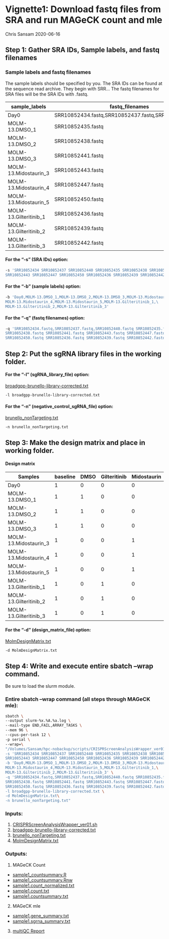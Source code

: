 Vignette1: Download fastq files from SRA and run MAGeCK count and mle
================
Chris Sansam
2020-06-16

## Step 1: Gather SRA IDs, Sample labels, and fastq filenames

### Sample labels and fastq filenames

The sample labels should be specified by you. The SRA IDs can be found
at the sequence read archive. They begin with SRR… The fastq filenames
for SRA files will be the SRA IDs with
.fastq.

| **sample\_labels**      | **fastq\_filenames**                                  |
| ----------------------- | ----------------------------------------------------- |
| Day0                    | SRR10852434.fastq,SRR10852437.fastq,SRR10852440.fastq |
| MOLM-13.DMSO\_1         | SRR10852435.fastq                                     |
| MOLM-13.DMSO\_2         | SRR10852438.fastq                                     |
| MOLM-13.DMSO\_3         | SRR10852441.fastq                                     |
| MOLM-13.Midostaurin\_3  | SRR10852443.fastq                                     |
| MOLM-13.Midostaurin\_4  | SRR10852447.fastq                                     |
| MOLM-13.Midostaurin\_5  | SRR10852450.fastq                                     |
| MOLM-13.Gilteritinib\_1 | SRR10852436.fastq                                     |
| MOLM-13.Gilteritinib\_2 | SRR10852439.fastq                                     |
| MOLM-13.Gilteritinib\_3 | SRR10852442.fastq                                     |

#### For the “-s” (SRA IDs) option:

``` bash
-s 'SRR10852434 SRR10852437 SRR10852440 SRR10852435 SRR10852438 SRR10852441 \
SRR10852443 SRR10852447 SRR10852450 SRR10852436 SRR10852439 SRR10852442'
```

#### For the “-b” (sample labels) option:

``` bash
-b 'Day0,MOLM-13.DMSO_1,MOLM-13.DMSO_2,MOLM-13.DMSO_3,MOLM-13.Midostaurin_3,\
MOLM-13.Midostaurin_4,MOLM-13.Midostaurin_5,MOLM-13.Gilteritinib_1,\
MOLM-13.Gilteritinib_2,MOLM-13.Gilteritinib_3'
```

#### For the “-q” (fastq filenames) option:

``` bash
-q 'SRR10852434.fastq,SRR10852437.fastq,SRR10852440.fastq SRR10852435.fastq \
SRR10852438.fastq SRR10852441.fastq SRR10852443.fastq SRR10852447.fastq \
SRR10852450.fastq SRR10852436.fastq SRR10852439.fastq SRR10852442.fastq'
```

## Step 2: Put the sgRNA library files in the working folder.

#### For the “-l” (sgRNA\_library\_file) option:

[broadgpp-brunello-library-corrected.txt](vignette1Data/broadgpp-brunello-library-corrected.txt)

``` bash
-l broadgpp-brunello-library-corrected.txt
```

#### For the “-n” (negative\_control\_sgRNA\_file) option:

[brunello\_nonTargeting.txt](vignette1Data/brunello_nonTargeting.txt)

``` bash
-n brunello_nonTargeting.txt
```

## Step 3: Make the design matrix and place in working folder.

#### Design matrix

| Samples                 | baseline | DMSO | Gilteritinib | Midostaurin |
| ----------------------- | -------- | ---- | ------------ | ----------- |
| Day0                    | 1        | 0    | 0            | 0           |
| MOLM-13.DMSO\_1         | 1        | 1    | 0            | 0           |
| MOLM-13.DMSO\_2         | 1        | 1    | 0            | 0           |
| MOLM-13.DMSO\_3         | 1        | 1    | 0            | 0           |
| MOLM-13.Midostaurin\_3  | 1        | 0    | 0            | 1           |
| MOLM-13.Midostaurin\_4  | 1        | 0    | 0            | 1           |
| MOLM-13.Midostaurin\_5  | 1        | 0    | 0            | 1           |
| MOLM-13.Gilteritinib\_1 | 1        | 0    | 1            | 0           |
| MOLM-13.Gilteritinib\_2 | 1        | 0    | 1            | 0           |
| MOLM-13.Gilteritinib\_3 | 1        | 0    | 1            | 0           |

#### For the “-d” (design\_matrix\_file) option:

[MolmDesignMatrix.txt](data/MolmDesignMatrix.txt)

``` bash
-d MolmDesignMatrix.txt
```

## Step 4: Write and execute entire sbatch –wrap command.

Be sure to load the slurm module.

### Entire sbatch –wrap command (all steps through MAGeCK mle):

``` bash
sbatch \
--output slurm-%x.%A.%a.log \
--mail-type END,FAIL,ARRAY_TASKS \
--mem 96 \
--cpus-per-task 12 \
-p serial \
--wrap=\
"/Volumes/Sansam/hpc-nobackup/scripts/CRISPRScreenAnalysisWrapper_ver01.sh \
-s 'SRR10852434 SRR10852437 SRR10852440 SRR10852435 SRR10852438 SRR10852441 \
SRR10852443 SRR10852447 SRR10852450 SRR10852436 SRR10852439 SRR10852442' \
-b 'Day0,MOLM-13.DMSO_1,MOLM-13.DMSO_2,MOLM-13.DMSO_3,MOLM-13.Midostaurin_3,\
MOLM-13.Midostaurin_4,MOLM-13.Midostaurin_5,MOLM-13.Gilteritinib_1,\
MOLM-13.Gilteritinib_2,MOLM-13.Gilteritinib_3' \
-q 'SRR10852434.fastq,SRR10852437.fastq,SRR10852440.fastq SRR10852435.fastq \
SRR10852438.fastq SRR10852441.fastq SRR10852443.fastq SRR10852447.fastq \
SRR10852450.fastq SRR10852436.fastq SRR10852439.fastq SRR10852442.fastq' \
-l broadgpp-brunello-library-corrected.txt \
-d MolmDesignMatrix.txt\
-n brunello_nonTargeting.txt"
```

### Inputs:

1.  [CRISPRScreenAnalysisWrapper\_ver01.sh](../CRISPRScreenAnalysisWrapper_ver01.sh)  
2.  [broadgpp-brunello-library-corrected.txt](vignette1Data/broadgpp-brunello-library-corrected.txt)  
3.  [brunello\_nonTargeting.txt](vignette1Data/brunello_nonTargeting.txt)  
4.  [MolmDesignMatrix.txt](vignette1Data/MolmDesignMatrix.txt)

### Outputs:

1.  MAGeCK
    Count  

<!-- end list -->

  - [sample1\_countsummary.R](vignette1Data/sample1_countsummary.R)  
  - [sample1\_countsummary.Rnw](vignette1Data/sample1_countsummary.Rnw)  
  - [sample1.count\_normalized.txt](vignette1Data/sample1.count_normalized.txt)  
  - [sample1.count.txt](vignette1Data/sample1.count.txt)  
  - [sample1.countsummary.txt](vignette1Data/sample1.countsummary.txt)  

<!-- end list -->

2.  MAGeCK
    mle  

<!-- end list -->

  - [sample1.gene\_summary.txt](vignette1Data/sample1.gene_summary.txt)  
  - [sample1.sgrna\_summary.txt](vignette1Data/sample1.sgrna_summary.txt)  

<!-- end list -->

3.  [multiQC
    Report](vignette1Data/fastqc_results/multiqc_results/multiqc_report.html)

